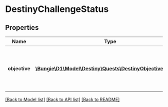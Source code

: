 # DestinyChallengeStatus

## Properties
Name | Type | Description | Notes
------------ | ------------- | ------------- | -------------
**objective** | [**\Bungie\D1\Model\Destiny\Quests\DestinyObjectiveProgress**](DestinyObjectiveProgress.md) | The progress - including completion status - of the active challenge. | [optional] 

[[Back to Model list]](../README.md#documentation-for-models) [[Back to API list]](../README.md#documentation-for-api-endpoints) [[Back to README]](../README.md)


